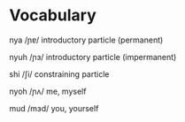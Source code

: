 # Vocabulary

nya /ɲɐ/
introductory particle (permanent)

nyuh /ɲɜ/
introductory particle (impermanent)

shi /ʃi/
constraining particle

nyoh /ɲʌ/
me, myself

mud /mɜd/
you, yourself
